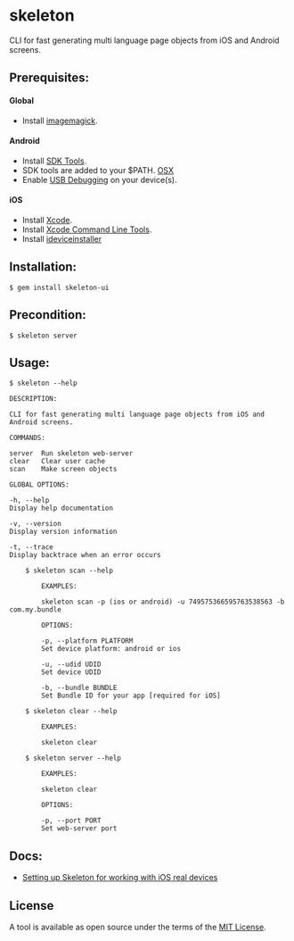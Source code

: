 # skeleton
CLI for fast generating multi language page objects from iOS and Android screens.


Prerequisites:
--------

#### Global
- Install [imagemagick](http://brewformulas.org/Imagemagick).

#### Android
- Install [SDK Tools](http://developer.android.com/sdk/installing/index.html?pkg=tools).
- SDK tools are added to your $PATH. [OSX](https://stackoverflow.com/posts/19764254/revisions)
- Enable [USB Debugging](https://www.kingoapp.com/root-tutorials/how-to-enable-usb-debugging-mode-on-android.htm) on your device(s).

#### iOS
- Install [Xcode](https://developer.apple.com/xcode/download/).
- Install [Xcode Command Line Tools](http://railsapps.github.io/xcode-command-line-tools.html).
- Install [ideviceinstaller](http://brewformulas.org/Ideviceinstaller)

Installation:
------
    $ gem install skeleton-ui
    
Precondition:
------
    $ skeleton server

Usage:
------
    $ skeleton --help

    DESCRIPTION:

    CLI for fast generating multi language page objects from iOS and Android screens.

    COMMANDS:

    server  Run skeleton web-server
    clear   Clear user cache
    scan    Make screen objects

    GLOBAL OPTIONS:

    -h, --help
    Display help documentation

    -v, --version
    Display version information

    -t, --trace
    Display backtrace when an error occurs

        $ skeleton scan --help
            
            EXAMPLES:
            
            skeleton scan -p (ios or android) -u 749575366595763538563 -b com.my.bundle
            
            OPTIONS:
            
            -p, --platform PLATFORM
            Set device platform: android or ios
            
            -u, --udid UDID
            Set device UDID
            
            -b, --bundle BUNDLE
            Set Bundle ID for your app [required for iOS]
        
        $ skeleton clear --help
            
            EXAMPLES:
            
            skeleton clear
            
        $ skeleton server --help
            
            EXAMPLES:
            
            skeleton clear
            
            OPTIONS:
            
            -p, --port PORT
            Set web-server port
    
Docs:
------

- [Setting up Skeleton for working with iOS real devices](https://github.com/forqa/skeleton/blob/master/docs/real-ios-device-config.md)

## License

A tool is available as open source under the terms of the [MIT License](http://opensource.org/licenses/MIT).



